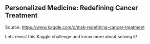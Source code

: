## Personalized Medicine: Redefining Cancer Treatment
Source: https://www.kaggle.com/c/msk-redefining-cancer-treatment

Lets revisit this Kaggle challenge and know more about solving it!
